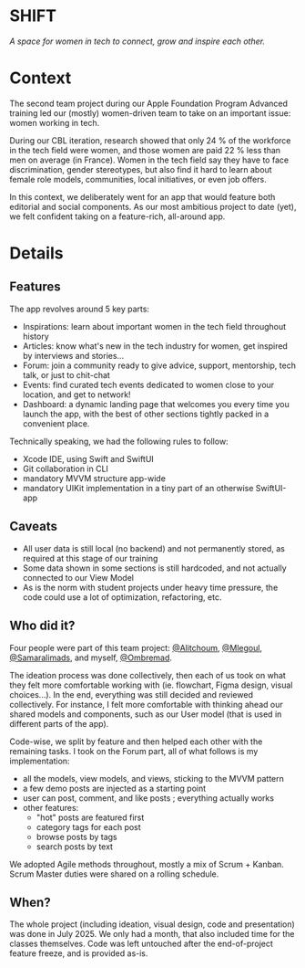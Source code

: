 # SHIFT
*A space for women in tech to connect, grow and inspire each other.*

# Context

The second team project during our Apple Foundation Program Advanced training led our (mostly) women-driven team to take on an important issue: women working in tech.

During our CBL iteration, research showed that only 24 % of the workforce in the tech field were women, and those women are paid 22 % less than men on average (in France). Women in the tech field say they have to face discrimination, gender stereotypes, but also find it hard to learn about female role models, communities, local initiatives, or even job offers.

In this context, we deliberately went for an app that would feature both editorial and social components. As our most ambitious project to date (yet), we felt confident taking on a feature-rich, all-around app.

# Details

## Features

The app revolves around 5 key parts:
- Inspirations: learn about important women in the tech field throughout history
- Articles: know what's new in the tech industry for women, get inspired by interviews and stories...
- Forum: join a community ready to give advice, support, mentorship, tech talk, or just to chit-chat
- Events: find curated tech events dedicated to women close to your location, and get to network!
- Dashboard: a dynamic landing page that welcomes you every time you launch the app, with the best of other sections tightly packed in a convenient place.

Technically speaking, we had the following rules to follow:
- Xcode IDE, using Swift and SwiftUI
- Git collaboration in CLI
- mandatory MVVM structure app-wide
- mandatory UIKit implementation in a tiny part of an otherwise SwiftUI-app

## Caveats

- All user data is still local (no backend) and not permanently stored, as required at this stage of our training
- Some data shown in some sections is still hardcoded, and not actually connected to our View Model
- As is the norm with student projects under heavy time pressure, the code could use a lot of optimization, refactoring, etc.

## Who did it?

Four people were part of this team project: [@Alitchoum](https://github.com/Alitchoum), [@Mlegoul](https://github.com/Mlegoul), [@Samaralimads](https://github.com/Samaralimads), and myself, [@Ombremad](https://github.com/ombremad).

The ideation process was done collectively, then each of us took on what they felt more comfortable working with (ie. flowchart, Figma design, visual choices...). In the end, everything was still decided and reviewed collectively. For instance, I felt more comfortable with thinking ahead our shared models and components, such as our User model (that is used in different parts of the app).

Code-wise, we split by feature and then helped each other with the remaining tasks. I took on the Forum part, all of what follows is my implementation:
- all the models, view models, and views, sticking to the MVVM pattern
- a few demo posts are injected as a starting point
- user can post, comment, and like posts ; everything actually works
- other features:
  - "hot" posts are featured first
  - category tags for each post
  - browse posts by tags
  - search posts by text

We adopted Agile methods throughout, mostly a mix of Scrum + Kanban. Scrum Master duties were shared on a rolling schedule.

## When?

The whole project (including ideation, visual design, code and presentation) was done in July 2025. We only had a month, that also included time for the classes themselves. Code was left untouched after the end-of-project feature freeze, and is provided as-is.
